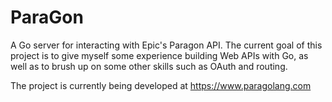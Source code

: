 # ParaGon
A Go server for interacting with Epic's Paragon API. The current goal of this project is to give myself some experience building Web APIs with Go, as well as to brush up on some other skills such as OAuth and routing.

The project is currently being developed at https://www.paragolang.com